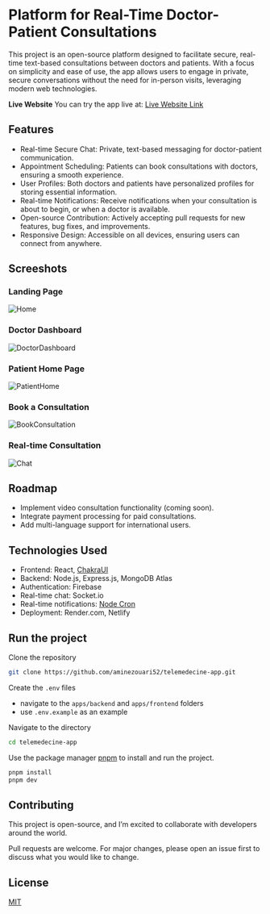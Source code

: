 # Platform for Real-Time Doctor-Patient Consultations

This project is an open-source platform designed to facilitate secure, real-time text-based consultations between doctors and patients. With a focus on simplicity and ease of use, the app allows users to engage in private, secure conversations without the need for in-person visits, leveraging modern web technologies.

**Live Website**
You can try the app live at: [Live Website Link](https://bucolic-malabi-07ed64.netlify.app)

## Features

- Real-time Secure Chat: Private, text-based messaging for doctor-patient communication.
- Appointment Scheduling: Patients can book consultations with doctors, ensuring a smooth experience.
- User Profiles: Both doctors and patients have personalized profiles for storing essential information.
- Real-time Notifications: Receive notifications when your consultation is about to begin, or when a doctor is available.
- Open-source Contribution: Actively accepting pull requests for new features, bug fixes, and improvements.
- Responsive Design: Accessible on all devices, ensuring users can connect from anywhere.

## Screeshots

### Landing Page
![Home](https://github.com/user-attachments/assets/748f9eda-68bf-43ff-99e3-8b7367871bc8)

### Doctor Dashboard
![DoctorDashboard](https://github.com/user-attachments/assets/54626b4f-a8f6-42ca-9235-43862c80c9f6)

### Patient Home Page
![PatientHome](https://github.com/user-attachments/assets/da5046de-94d1-4002-bb79-e438fcb982b7)

### Book a Consultation
![BookConsultation](https://github.com/user-attachments/assets/f6129d08-d9e7-4181-a6f3-8413a33d8b71)

### Real-time Consultation
![Chat](https://github.com/user-attachments/assets/64464b19-a41d-4eb4-8ecb-5473e3bd5201)

## Roadmap

- Implement video consultation functionality (coming soon).
- Integrate payment processing for paid consultations.
- Add multi-language support for international users.

## Technologies Used

- Frontend: React, [ChakraUI](https://chakra-ui.com/)
- Backend: Node.js, Express.js, MongoDB Atlas
- Authentication: Firebase
- Real-time chat: Socket.io
- Real-time notifications: [Node Cron](https://www.npmjs.com/package/node-cron)
- Deployment: Render.com, Netlify

## Run the project

Clone the repository

```bash
git clone https://github.com/aminezouari52/telemedecine-app.git
```

Create the `.env` files

- navigate to the `apps/backend` and `apps/frontend` folders
- use `.env.example` as an example

Navigate to the directory

```bash
cd telemedecine-app
```

Use the package manager [pnpm](https://pnpm.io/) to install and run the project.

```bash
pnpm install
pnpm dev
```

## Contributing

This project is open-source, and I’m excited to collaborate with developers around the world.

Pull requests are welcome. For major changes, please open an issue first
to discuss what you would like to change.

## License

[MIT](https://choosealicense.com/licenses/mit/)
